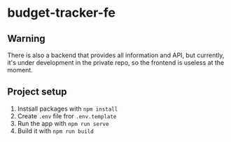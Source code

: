# budget-tracker-fe

## Warning

There is also a backend that provides all information and API, but currently, it's under development in the private repo, so the frontend is useless at the moment.

## Project setup

1. Instsall packages with `npm install`
2. Create `.env` file fror `.env.template`
3. Run the app with `npm run serve`
4. Build it with `npm run build`
